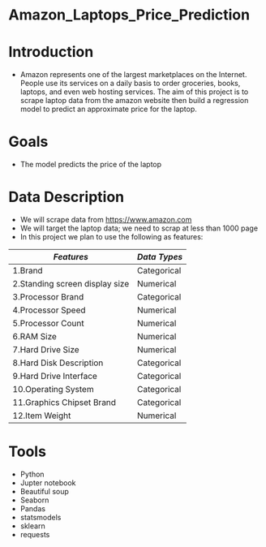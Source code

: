# Amazon_Laptops_Price_Prediction


 # Introduction

* Amazon represents one of the largest marketplaces on the Internet. People use its services on a daily basis to order groceries, books, laptops, and even web hosting services. The aim of this project is to scrape laptop data from the amazon website then build a regression model to predict an approximate price for the laptop.


# Goals

- The model predicts the price of the laptop

# Data Description

- We will scrape data from https://www.amazon.com
- We will target the laptop data; we need to scrap at less than 1000 page
- In this project we plan to use the following as features:

| *Features* | *Data Types* |
| --- | --- |
| 1.Brand | Categorical |
| 2.Standing screen display size | Numerical |
| 3.Processor Brand | Categorical |
| 4.Processor Speed | Numerical |
| 5.Processor Count | Numerical |
| 6.RAM Size | Numerical |
| 7.Hard Drive Size | Numerical |
| 8.Hard Disk Description | Categorical |
| 9.Hard Drive Interface | Categorical |
| 10.Operating System | Categorical |
| 11.Graphics Chipset Brand | Categorical |
| 12.Item Weight | Numerical |

# Tools 

- Python
- Jupter notebook
- Beautiful soup
- Seaborn
- Pandas
- statsmodels
- sklearn
- requests
